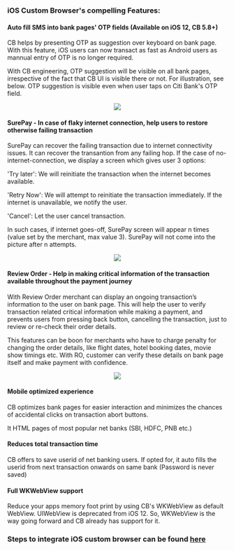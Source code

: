 ### iOS Custom Browser's compelling Features:
#### Auto fill SMS into bank pages' OTP fields (Available on iOS 12, CB 5.8+)

CB helps by presenting OTP as suggestion over keyboard on bank page. With this feature, iOS users can now transact as fast as Android users as mannual entry of OTP is no longer required.

With CB engineering, OTP suggestion will be visible on all bank pages, irrespective of the fact that CB UI is visible there or not. For illustration, see below. OTP suggestion is visible even when user taps on Citi Bank's OTP field.

<p align="center">
  <img src ="https://media.giphy.com/media/kG16kdfY2N9oizUeTL/giphy.gif" />
</p>

#### SurePay - In case of flaky internet connection, help users to restore otherwise failing transaction

SurePay can recover the failing transaction due to internet connectivity issues. It can recover the transantion from any failing hop. If the case of no-internet-connection, we display a screen which gives user 3 options:

'Try later': We will reinitiate the transaction when the internet becomes available.

'Retry Now': We will attempt to reinitiate the transaction immediately. If the internet is unavailable, we notify the user.

'Cancel': Let the user cancel transaction.

In such cases, if internet goes-off, SurePay screen will appear n times (value set by the merchant, max value 3). SurePay will not come into the picture after n attempts. 

<p align="center">
  <img src ="https://media.giphy.com/media/MuE9Qkn4ENNKGtQhJb/giphy.gif" />
</p>

#### Review Order - Help in making critical information of the transaction available throughout the payment journey

With Review Order merchant can display an ongoing transaction’s information to the user on bank page. This will help the user to verify transaction related critical information while making a payment, and prevents users from pressing back button, cancelling the transaction, just to review or re-check their order details.

This features can be boon for merchants who have to charge penalty for changing the order details, like flight dates, hotel booking dates, movie show timings etc. With RO, customer can verify these details on bank page itself and make payment with confidence.

<p align="center">
  <img src ="https://thumbs.gfycat.com/CleverSmallFanworms-size_restricted.gif" />
</p>


#### Mobile optimized experience
CB optimizes bank pages for easier interaction and minimizes the chances of accidental clicks on transaction abort buttons. 

It HTML pages of most popular net banks (SBI, HDFC, PNB etc.)

#### Reduces total transaction time 
CB offers to save userid of net banking users. If opted for, it auto fills the userid from next transaction onwards on same bank (Password is never saved)

#### Full WKWebView support
Reduce your apps memory foot print by using CB's WKWebView as default WebView. UIWebView is deprecated from iOS 12. So, WKWebView is the way going forward and CB already has support for it.


### 

### Steps to integrate iOS custom browser can be found [here](https://github.com/payu-intrepos/Documentations/wiki/iOS-Custom-Browser)

